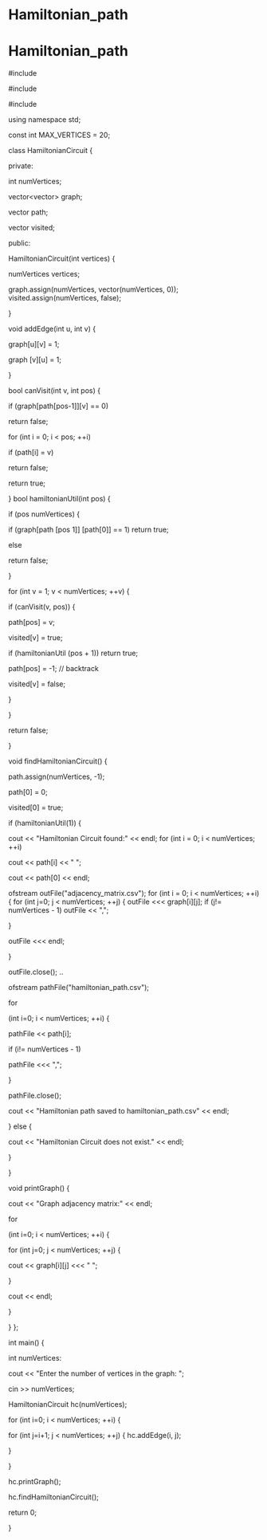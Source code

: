 ﻿# Hamiltonian_path
# Hamiltonian_path
#include <iostream>

#include <fstream>

#include <vector>

using namespace std;

const int MAX_VERTICES = 20;

class HamiltonianCircuit {

private:

int numVertices;

vector<vector<int>> graph;

vector<int> path;

vector<bool> visited;

public:

HamiltonianCircuit(int vertices) {

numVertices vertices;

graph.assign(numVertices, vector<int>(numVertices, 0)); visited.assign(numVertices, false);

}

void addEdge(int u, int v) {

graph[u][v] = 1;

graph [v][u] = 1;

}

bool canVisit(int v, int pos) {

if (graph[path[pos-1]][v] == 0)

return false;

for (int i = 0; i < pos; ++i)

if (path[i] = v)

return false;

return true;

}
bool hamiltonianUtil(int pos) {

if (pos numVertices) {

if (graph[path [pos 1]] [path[0]] == 1) return true;

else

return false;

}

for (int v = 1; v < numVertices; ++v) {

if (canVisit(v, pos)) {

path[pos] = v;

visited[v] = true;

if (hamiltonianUtil (pos + 1)) return true;

path[pos] = -1; // backtrack

visited[v] = false;

}

}

return false;

}

void findHamiltonianCircuit() {

path.assign(numVertices, -1);

path[0] = 0;

visited[0] = true;

if (hamiltonianUtil(1)) {

cout << "Hamiltonian Circuit found:" << endl; for (int i = 0; i < numVertices; ++i)

cout << path[i] << " ";

cout << path[0] << endl;

ofstream outFile("adjacency_matrix.csv"); for (int i = 0; i < numVertices; ++i) { for (int j=0; j < numVertices; ++j) { outFile <<< graph[i][j]; if (j!= numVertices - 1) outFile << ",";

}

outFile <<< endl;

}

outFile.close();
..

ofstream pathFile("hamiltonian_path.csv");

for

(int i=0; i < numVertices; ++i) {

pathFile << path[i];

if (i!= numVertices - 1)

pathFile <<< ",";

}

pathFile.close();

cout << "Hamiltonian path saved to hamiltonian_path.csv" << endl;

} else {

cout << "Hamiltonian Circuit does not exist." << endl;

}

}

void printGraph() {

cout << "Graph adjacency matrix:" << endl;

for

(int i=0; i < numVertices; ++i) {

for (int j=0; j < numVertices; ++j) {

cout << graph[i][j] <<< " ";

}

cout << endl;

}

} };

int main() {

int numVertices:

cout << "Enter the number of vertices in the graph: ";

cin >> numVertices;

HamiltonianCircuit hc(numVertices);

for (int i=0; i < numVertices; ++i) {

for (int j=i+1; j < numVertices; ++j) { hc.addEdge(i, j);

}

}

hc.printGraph();

hc.findHamiltonianCircuit();

return 0;

}
